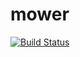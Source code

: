 # mower

[![Build Status](https://travis-ci.org/PrFalken/mower.svg?branch=master)](https://travis-ci.org/PrFalken/mower)

